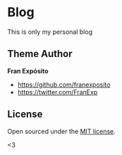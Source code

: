 # Blog

This is only my personal blog


## Theme Author

**Fran Expósito**
- <https://github.com/franexposito>
- <https://twitter.com/FranExp>


## License

Open sourced under the [MIT license](LICENSE.md).

<3
